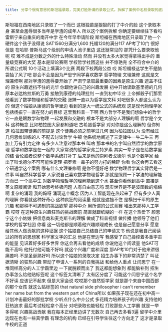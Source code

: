 ```yaml
---
title: 分享个很有意思的斯坦福录取，完美打脸所谓的录取公式。拆解了案例中名校录取的底层逻辑，给大家参考
---
```

斯坦福在西南地区只录取了一个而已
这根独苗是狠狠的打了中介的脸
这个录取本身
甚至会羞辱很多当年是学渣的成年人
所以这个案例拆解
你确定要继续往下看吗
雷斯宁来自重庆的南开中学
在今年早申请阶段
斯坦福在西南地区只录取了他一个
硬件这个孩子没得说
SAT1560分满分1,600
托福120的满分117
AP考了10门
很好但是
在哈耶
普斯马这个级别的申请人池子里边
这还挺常见的
那凭什么要录取他呢
哎
难不成是分数之外的什么特殊活动
然而
并没有太多大家觉得拿得出手的
重量级竞赛的大奖
基本是辩论赛啊
学校哲学社团这些
并不惊艳完
全不符合中介的所谓公式啊
10个活动上填满3个比赛
两段下校两段公益
哎
斯坦福禄这学生不是脑袋抽了风了吧
那会不会是因为严思宁同学喜欢数学
哲学物理
文理兼修
这就是文理兼修啊
那对学渣的羞辱要开始了
严肃宁录取最重要的因素是原生兴趣
遮盖不住的
原生兴趣遮挡不住的光华
你跟他讲自己的兴趣发展
初中开始读欧基里德的几何
原本必达格拉斯的万勇
接触到康德的纯理批判
一直到初中毕业
上帝掷骰子们那里
他看到了数学物理和哲学的交融
张妹一直以为哲学是文科
对吧很多人都这么认为的
但这个姑娘从康德的哲学里边
看到的是大一统公式的系统观
这是现代物理学家
包括杨振宁一直在努力的目标
这里我科普一下啊
西方哲学不是我们想象中的哲学
它一直是跟数学和物理
一起发展和交融的
根本不是大部分人理解的啊
哲学是个文科
这种概念
比如柏拉图大家都知道吧
古希腊哲学家
对对你是这么理解的
但你知道
柏拉图带徒弟的前提是
这个徒弟必须之前学过几何
因为柏拉图认为
没有经过几何思维训练的人
不配去讨论哲学
牛顿
他系统地阐述了三定律牛一牛二牛三
再加上万有引力定律
有多少人注意过那本书
叫啥
那本书的名字叫自然哲学的数学原理
哲学和数学是在一起的
大家常说的哲学家弗兰特罗素
其实一辈子是在给数学里的结
合论或者说整个数学系统打补丁
后来是他的崇拜者戈德尔
也是个数学家
给出了叫戈德尔不可可能性定理
把罗素一辈子的努力打的稀碎
你看
你这会再去看这个研通学这个案例
哪有什么文理兼修啊
是你不懂好吧
数学物理哲学其实背后是一件事
叫自然科学哲学
人家说自己喜欢数学物理哲学
那就是照顾一下学渣的理解能力而已
一个高中生
对数学物理哲学的理解能到这个水
甚至你看他到高中
直接是英文原版阅读
和开始思考终极问题
人有自由意志吗
现实世界是不是波函数的塌缩啊
复杂的涌现
我的妈呀
涌现这个概念
因为人工智能现在热起来了
但有多少人真的理解
你看就这种好奇心
这种疯狂的阅读量
他就是遮挡不住
是横扫千军的原生兴趣
和那种不可遏制的挑战欲望
那种中介
用所谓的公式竞赛
堆出来那种人工学霸
哎呀
在这种原生兴趣狂热的挑战面前
简直就跟纸糊的一样
在这个热爱下
颜思宁这个小姑娘
把信息商和麦克斯韦的理解
做成了科普视频
做传播
他领导了他们学校的哲学社团
你看
这一切他都是顺着他兴趣顺理成长
也是自己愿意分享
愿意给其他人做贡献的这种证据
这个姑娘自己总结自己的申请文书
他说是我自己阅读过的所有的思想家
科学家文字的汇总
他是在里边写
我感受了自己操控着多重宇宙的能量
见识着好多好多世界
你这会再去看他的成绩
你说他这个阅读量
他SAT可能不高吗
他托付他可能不好吗
就这个兴趣广度和深度
那AP考10门对于他来讲很痛苦吗
不是圣诞熟好吗
所以这个姑娘的录取决定
招生办事下的非常清楚了
叫证据清晰
的狂热兴趣
带动了申请人一系列的自我挑战
和给他人重点
让闫思宁
在一堆同样高分的人工学霸里边
一下就脱颖而出了
我这都能想象到
都能脑补到
招生办事怎么给他贴标签呢
这个标签太清晰了
太有区分度了
可能这个闫思宁这个名字不好读
应该记不起来
但是大家会说
哎哎那个自然哲学家
就是那个来自中国西部的那个女孩
就这么贴标签的
that natural side philosopher i can't remember her name
but from the western part of China所以
如果孩子现在还在初中高一
计划冲击最好的那批学校
少听点什么中介公式
多花精力培养孩子的兴趣
支持他的狂热追求
最后考试轻松拿个高分
对吧录取也能轻松
打败那些人工学霸
就是一举多得呢
兴趣挑战贡献
我在每本正经里边讲了无数次
自己再去多看3遍
留学中介里边现在也有一些真学霸
有理念的机构
已经在引导学生往这个方向走了
这才是录取牛校的正道
